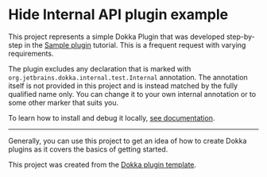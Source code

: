 # Hide Internal API plugin example

This project represents a simple Dokka Plugin that was developed step-by-step in the
[Sample plugin](https://kotlin.github.io/dokka/2.1.0/developer_guide/plugin-development/sample-plugin-tutorial/)
tutorial. This is a frequent request with varying requirements.

The plugin excludes any declaration that is marked with `org.jetbrains.dokka.internal.test.Internal` annotation.
The annotation itself is not provided in this project and is instead matched by the fully qualified name only.
You can change it to your own internal annotation or to some other marker that suits you.

To learn how to install and debug it locally,
[see documentation](https://kotlin.github.io/dokka/2.1.0/developer_guide/plugin-development/sample-plugin-tutorial/#debugging).

___

Generally, you can use this project to get an idea of how to create Dokka plugins as it covers the basics of getting started.

This project was created from the [Dokka plugin template](https://github.com/Kotlin/dokka-plugin-template).
